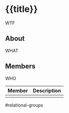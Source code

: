 # {{title}}

WTF

## About

WHAT
## Members

WHO

| Member | Description |
| ------ | ----------- |
|        |             |


#relational-groups 